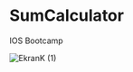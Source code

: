 # SumCalculator
IOS Bootcamp

![EkranK (1)](https://user-images.githubusercontent.com/65489789/194249260-f428a821-47f5-4293-8a9a-938f5ef62e8b.gif)


